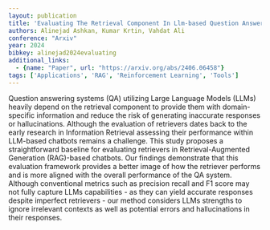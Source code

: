 ```yaml
---
layout: publication
title: 'Evaluating The Retrieval Component In Llm-based Question Answering Systems'
authors: Alinejad Ashkan, Kumar Krtin, Vahdat Ali
conference: "Arxiv"
year: 2024
bibkey: alinejad2024evaluating
additional_links:
  - {name: "Paper", url: "https://arxiv.org/abs/2406.06458"}
tags: ['Applications', 'RAG', 'Reinforcement Learning', 'Tools']
---
```

Question answering systems (QA) utilizing Large Language Models (LLMs) heavily depend on the retrieval component to provide them with domain-specific information and reduce the risk of generating inaccurate responses or hallucinations. Although the evaluation of retrievers dates back to the early research in Information Retrieval assessing their performance within LLM-based chatbots remains a challenge. This study proposes a straightforward baseline for evaluating retrievers in Retrieval-Augmented Generation (RAG)-based chatbots. Our findings demonstrate that this evaluation framework provides a better image of how the retriever performs and is more aligned with the overall performance of the QA system. Although conventional metrics such as precision recall and F1 score may not fully capture LLMs capabilities - as they can yield accurate responses despite imperfect retrievers - our method considers LLMs strengths to ignore irrelevant contexts as well as potential errors and hallucinations in their responses.
